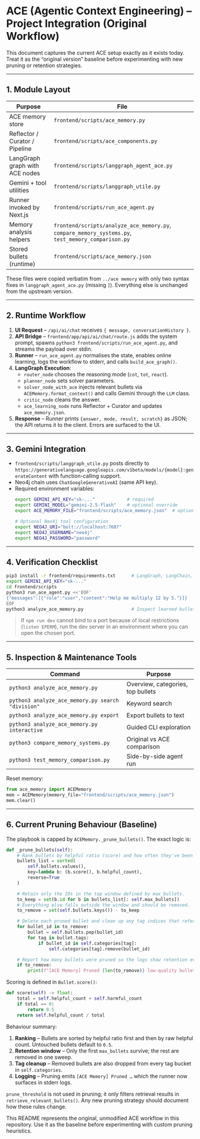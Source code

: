 # ACE (Agentic Context Engineering) – Project Integration (Original Workflow)

This document captures the current ACE setup exactly as it exists today. Treat it as the “original version” baseline before experimenting with new pruning or retention strategies.

---

## 1. Module Layout

| Purpose | File |
|---------|------|
| ACE memory store | `frontend/scripts/ace_memory.py` |
| Reflector / Curator / Pipeline | `frontend/scripts/ace_components.py` |
| LangGraph graph with ACE nodes | `frontend/scripts/langgraph_agent_ace.py` |
| Gemini + tool utilities | `frontend/scripts/langgraph_utile.py` |
| Runner invoked by Next.js | `frontend/scripts/run_ace_agent.py` |
| Memory analysis helpers | `frontend/scripts/analyze_ace_memory.py`, `compare_memory_systems.py`, `test_memory_comparison.py` |
| Stored bullets (runtime) | `frontend/scripts/ace_memory.json` |

These files were copied verbatim from `../ace memory` with only two syntax fixes in `langgraph_agent_ace.py` (missing `]`). Everything else is unchanged from the upstream version.

---

## 2. Runtime Workflow

1. **UI Request** – `/api/ai/chat` receives `{ message, conversationHistory }`.
2. **API Bridge** – `frontend/app/api/ai/chat/route.js` adds the system prompt, spawns `python3 frontend/scripts/run_ace_agent.py`, and streams the payload over stdin.
3. **Runner** – `run_ace_agent.py` normalises the state, enables online learning, logs the workflow to stderr, and calls `build_ace_graph()`.
4. **LangGraph Execution**:
   - `router_node` chooses the reasoning mode (`cot`, `tot`, `react`).
   - `planner_node` sets solver parameters.
   - `solver_node_with_ace` injects relevant bullets via `ACEMemory.format_context()` and calls Gemini through the `LLM` class.
   - `critic_node` cleans the answer.
   - `ace_learning_node` runs Reflector + Curator and updates `ace_memory.json`.
5. **Response** – Runner prints `{answer, mode, result, scratch}` as JSON; the API returns it to the client. Errors are surfaced to the UI.

---

## 3. Gemini Integration

- `frontend/scripts/langgraph_utile.py` posts directly to `https://generativelanguage.googleapis.com/v1beta/models/{model}:generateContent` with function-calling support.
- Neo4j chain uses `ChatGoogleGenerativeAI` (same API key).
- Required environment variables:
  ```bash
  export GEMINI_API_KEY="sk-..."            # required
  export GEMINI_MODEL="gemini-2.5-flash"    # optional override
  export ACE_MEMORY_FILE="frontend/scripts/ace_memory.json"  # optional override

  # Optional Neo4j tool configuration
  export NEO4J_URI="bolt://localhost:7687"
  export NEO4J_USERNAME="neo4j"
  export NEO4J_PASSWORD="password"
  ```

---

## 4. Verification Checklist

```bash
pip3 install -r frontend/requirements.txt      # LangGraph, LangChain, Gemini, Tavily, Neo4j, MCP
export GEMINI_API_KEY="sk-..."
cd frontend/scripts
python3 run_ace_agent.py <<'EOF'
{"messages":[{"role":"user","content":"Help me multiply 12 by 5."}]}
EOF
python3 analyze_ace_memory.py                  # Inspect learned bullets
```

> If `npm run dev` cannot bind to a port because of local restrictions (`listen EPERM`), run the dev server in an environment where you can open the chosen port.

---

## 5. Inspection & Maintenance Tools

| Command | Purpose |
|---------|---------|
| `python3 analyze_ace_memory.py` | Overview, categories, top bullets |
| `python3 analyze_ace_memory.py search "division"` | Keyword search |
| `python3 analyze_ace_memory.py export` | Export bullets to text |
| `python3 analyze_ace_memory.py interactive` | Guided CLI exploration |
| `python3 compare_memory_systems.py` | Original vs ACE comparison |
| `python3 test_memory_comparison.py` | Side-by-side agent run |

Reset memory:
```python
from ace_memory import ACEMemory
mem = ACEMemory(memory_file="frontend/scripts/ace_memory.json")
mem.clear()
```

---

## 6. Current Pruning Behaviour (Baseline)

The playbook is capped by `ACEMemory._prune_bullets()`. The exact logic is:

```python
def _prune_bullets(self):
    # Rank bullets by helpful ratio (score) and how often they've been marked helpful.
    bullets_list = sorted(
        self.bullets.values(),
        key=lambda b: (b.score(), b.helpful_count),
        reverse=True
    )

    # Retain only the IDs in the top window defined by max_bullets.
    to_keep = set(b.id for b in bullets_list[: self.max_bullets])
    # Everything else falls outside the window and should be removed.
    to_remove = set(self.bullets.keys()) - to_keep

    # Delete each pruned bullet and clean up any tag indices that reference it.
    for bullet_id in to_remove:
        bullet = self.bullets.pop(bullet_id)
        for tag in bullet.tags:
            if bullet_id in self.categories[tag]:
                self.categories[tag].remove(bullet_id)

    # Report how many bullets were pruned so the logs show retention events.
    if to_remove:
        print(f"[ACE Memory] Pruned {len(to_remove)} low-quality bullets")
```

Scoring is defined in `Bullet.score()`:

```python
def score(self) -> float:
    total = self.helpful_count + self.harmful_count
    if total == 0:
        return 0.5
    return self.helpful_count / total
```

Behaviour summary:

1. **Ranking** – Bullets are sorted by helpful ratio first and then by raw helpful count. Untouched bullets default to `0.5`.
2. **Retention window** – Only the first `max_bullets` survive; the rest are removed in one sweep.
3. **Tag cleanup** – Removed bullets are also dropped from every tag bucket in `self.categories`.
4. **Logging** – Pruning emits `[ACE Memory] Pruned …` which the runner now surfaces in stderr logs.

`prune_threshold` is not used in pruning; it only filters retrieval results in `retrieve_relevant_bullets()`. Any new pruning strategy should document how these rules change.

This README represents the original, unmodified ACE workflow in this repository. Use it as the baseline before experimenting with custom pruning heuristics.
